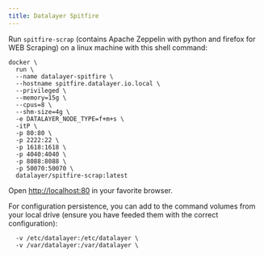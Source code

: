 ```yaml
---
title: Datalayer Spitfire
---
```


Run `spitfire-scrap` (contains Apache Zeppelin with python and firefox for WEB Scraping) on a linux machine with this shell command:

```
docker \
  run \
  --name datalayer-spitfire \
  --hostname spitfire.datalayer.io.local \
  --privileged \
  --memory=15g \
  --cpus=8 \
  --shm-size=4g \
  -e DATALAYER_NODE_TYPE=f+m+s \
  -itP \
  -p 80:80 \
  -p 2222:22 \
  -p 1618:1618 \
  -p 4040:4040 \
  -p 8088:8088 \
  -p 50070:50070 \
  datalayer/spitfire-scrap:latest
```

Open [http://localhost:80](http://localhost:80) in your favorite browser.

For configuration persistence, you can add to the command volumes from your local drive (ensure you have feeded them with the correct configuration):

```
  -v /etc/datalayer:/etc/datalayer \
  -v /var/datalayer:/var/datalayer \
```

